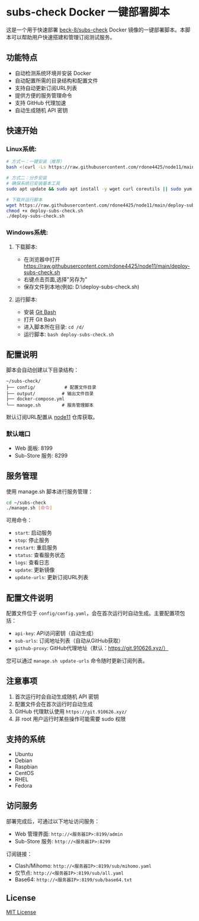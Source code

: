 # subs-check Docker 一键部署脚本

这是一个用于快速部署 [beck-8/subs-check](https://github.com/beck-8/subs-check) Docker 镜像的一键部署脚本。本脚本可以帮助用户快速搭建和管理订阅测试服务。

## 功能特点

- 自动检测系统环境并安装 Docker
- 自动配置所需的目录结构和配置文件
- 支持自动更新订阅URL列表
- 提供方便的服务管理命令
- 支持 GitHub 代理加速
- 自动生成随机 API 密钥

## 快速开始

### Linux系统:
```bash
# 方式一：一键安装（推荐）
bash <(curl -Ls https://raw.githubusercontent.com/rdone4425/node11/main/deploy-subs-check.sh)

# 方式二：分步安装
# 确保系统已安装基本工具
sudo apt update && sudo apt install -y wget curl coreutils || sudo yum install -y wget curl coreutils

# 下载并运行脚本
wget https://raw.githubusercontent.com/rdone4425/node11/main/deploy-subs-check.sh
chmod +x deploy-subs-check.sh
./deploy-subs-check.sh
```

### Windows系统:
1. 下载脚本:
   - 在浏览器中打开 https://raw.githubusercontent.com/rdone4425/node11/main/deploy-subs-check.sh
   - 右键点击页面,选择"另存为"
   - 保存文件到本地(例如: D:\deploy-subs-check.sh)

2. 运行脚本:
   - 安装 [Git Bash](https://git-scm.com/downloads)
   - 打开 Git Bash
   - 进入脚本所在目录: `cd /d/`
   - 运行脚本: `bash deploy-subs-check.sh`

## 配置说明

脚本会自动创建以下目录结构：
```
~/subs-check/
├── config/           # 配置文件目录
├── output/          # 输出文件目录
├── docker-compose.yml
└── manage.sh        # 服务管理脚本
```

默认订阅URL配置从 [node11](https://github.com/rdone4425/node11/blob/main/raw_urls.txt) 仓库获取。

### 默认端口

- Web 面板: 8199
- Sub-Store 服务: 8299

## 服务管理

使用 manage.sh 脚本进行服务管理：

```bash
cd ~/subs-check
./manage.sh [命令]
```

可用命令：
- `start`: 启动服务
- `stop`: 停止服务
- `restart`: 重启服务
- `status`: 查看服务状态
- `logs`: 查看日志
- `update`: 更新镜像
- `update-urls`: 更新订阅URL列表

## 配置文件说明

配置文件位于 `config/config.yaml`，会在首次运行时自动生成。主要配置项包括：

- `api-key`: API访问密钥（自动生成）
- `sub-urls`: 订阅地址列表（自动从GitHub获取）
- `github-proxy`: GitHub代理地址（默认：https://git.910626.xyz/）

您可以通过 `manage.sh update-urls` 命令随时更新订阅列表。

## 注意事项

1. 首次运行时会自动生成随机 API 密钥
2. 配置文件会在首次运行时自动生成
3. GitHub 代理默认使用 `https://git.910626.xyz/`
4. 非 root 用户运行时某些操作可能需要 sudo 权限

## 支持的系统

- Ubuntu
- Debian
- Raspbian
- CentOS
- RHEL
- Fedora

## 访问服务

部署完成后，可通过以下地址访问服务：

- Web 管理界面: `http://<服务器IP>:8199/admin`
- Sub-Store 服务: `http://<服务器IP>:8299`

订阅链接：
- Clash/Mihomo: `http://<服务器IP>:8199/sub/mihomo.yaml`
- 仅节点: `http://<服务器IP>:8199/sub/all.yaml`
- Base64: `http://<服务器IP>:8199/sub/base64.txt`

## License

[MIT License](LICENSE)

